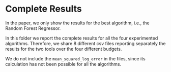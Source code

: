 # Complete Results

In the paper, we only show the results for the best algorithm, i.e., the Random Forest Regressor.

In this folder we report the complete results for all the four experimented algorithms.
Therefore, we share 8 different csv files reporting separately the results for the two tools over the four different budgets.

We do not include the `mean_squared_log_error` in the files, since its calculation has not been possible for all the algorithms.

